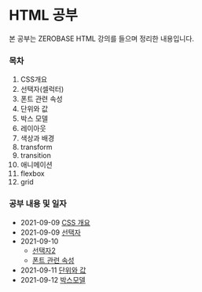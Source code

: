 # HTML 공부 

본 공부는 ZEROBASE HTML 강의를 들으며 정리한 내용입니다.

### 목차

1. CSS개요
2. 선택자(셀럭터)
3. 폰트 관련 속성
4. 단위와 값
5. 박스 모델
6. 레이아웃
7. 색상과 배경
8. transform
9. transition
10. 애니메이션
11. flexbox
12. grid

### 공부 내용 및 일자 

- 2021-09-09 [CSS 개요](./Section0-CSS개요/20210909-CSS개요.md)
- 2021-09-09 [선택자](./Section1-선택자/20210909-선택자.md)
- 2021-09-10 
  - [선택자2](./Section1-선택자/20210909-선택자.md)
  - [폰트 관련 속성](./Section2-폰트관련속성/20210910-폰트관련속성.md)
- 2021-09-11 [단위와 값](./Section3-단위와값/20210911-단위와값.md)
- 2021-09-12 [박스모델](./Section4-박스모델/20210912-박스모델.md)